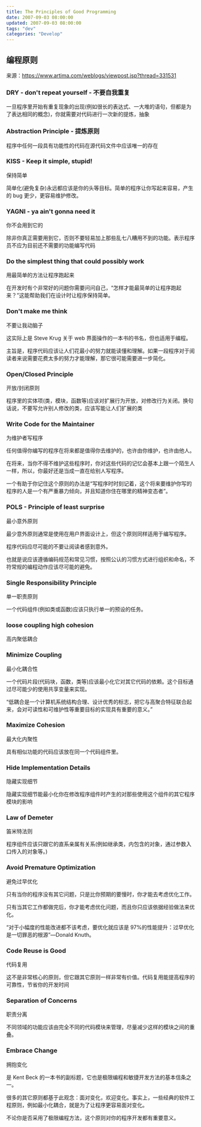 ```yaml
---
title: The Principles of Good Programming
date: 2007-09-03 08:00:00
updated: 2007-09-03 08:00:00
tags: "dev"
categories: "Develop"
---
```


## 编程原则

来源：https://www.artima.com/weblogs/viewpost.jsp?thread=331531

<!-- more -->

### DRY - don't repeat yourself - 不要自我重复

一旦程序里开始有重复现象的出现(例如很长的表达式、一大堆的语句，但都是为了表达相同的概念)，你就需要对代码进行一次新的提炼，抽象

### Abstraction Principle - 提炼原则

程序中任何一段具有功能性的代码在源代码文件中应该唯一的存在

### KISS - Keep it simple, stupid!

保持简单

简单化(避免复杂)永远都应该是你的头等目标。简单的程序让你写起来容易，产生的 bug 更少，更容易维护修改。

### YAGNI - ya ain't gonna need it

你不会用到它的

除非你真正需要用到它，否则不要轻易加上那些乱七八糟用不到的功能。表示程序员不应为目前还不需要的功能编写代码

### Do the simplest thing that could possibly work

用最简单的方法让程序跑起来

在开发时有个非常好的问题你需要问问自己，“怎样才能最简单的让程序跑起来？”这能帮助我们在设计时让程序保持简单。

### Don't make me think

不要让我动脑子

这实际上是 Steve Krug 关于 web 界面操作的一本书的书名，但也适用于编程。

主旨是，程序代码应该让人们花最小的努力就能读懂和理解。如果一段程序对于阅读者来说需要花费太多的努力才能理解，那它很可能需要进一步简化。

### Open/Closed Principle

开放/封闭原则

程序里的实体项(类，模块，函数等)应该对扩展行为开放，对修改行为关闭。换句话说，不要写允许别人修改的类，应该写能让人们扩展的类

### Write Code for the Maintainer

为维护者写程序

任何值得你编写的程序在将来都是值得你去维护的，也许由你维护，也许由他人。

在将来，当你不得不维护这些程序时，你对这些代码的记忆会基本上跟一个陌生人一样，所以，你最好还是当成一直在给别人写程序。

一个有助于你记住这个原则的办法是“写程序时时刻记着，这个将来要维护你写的程序的人是一个有严重暴力倾向，并且知道你住在哪里的精神变态者”。

### POLS - Principle of least surprise

最小意外原则

最少意外原则通常是使用在用户界面设计上，但这个原则同样适用于编写程序。

程序代码应尽可能的不要让阅读者感到意外。

也就是说应该遵循编码规范和常见习惯，按照公认的习惯方式进行组织和命名，不符常规的编程动作应该尽可能的避免。

### Single Responsibility Principle

单一职责原则

一个代码组件(例如类或函数)应该只执行单一的预设的任务。

### loose coupling high cohesion

高内聚低耦合

### Minimize Coupling

最小化耦合性

一个代码片段(代码块，函数，类等)应该最小化它对其它代码的依赖。这个目标通过尽可能少的使用共享变量来实现。

“低耦合是一个计算机系统结构合理、设计优秀的标志，把它与高聚合特征联合起来，会对可读性和可维护性等重要目标的实现具有重要的意义。”

### Maximize Cohesion

最大化内聚性

具有相似功能的代码应该放在同一个代码组件里。

### Hide Implementation Details

隐藏实现细节

隐藏实现细节能最小化你在修改程序组件时产生的对那些使用这个组件的其它程序模块的影响

### Law of Demeter

笛米特法则

程序组件应该只跟它的直系亲属有关系(例如继承类，内包含的对象，通过参数入口传入的对象等。)

### Avoid Premature Optimization

避免过早优化

只有当你的程序没有其它问题，只是比你预期的要慢时，你才能去考虑优化工作。

只有当其它工作都做完后，你才能考虑优化问题，而且你只应该依据经验做法来优化。

“对于小幅度的性能改进都不该考虑，要优化就应该是 97%的性能提升：过早优化是一切罪恶的根源”—Donald Knuth。

### Code Reuse is Good

代码复用

这不是非常核心的原则，但它跟其它原则一样非常有价值。代码复用能提高程序的可靠性，节省你的开发时间

### Separation of Concerns

职责分离

不同领域的功能应该由完全不同的代码模块来管理，尽量减少这样的模块之间的重叠。

### Embrace Change

拥抱变化

是 Kent Beck 的一本书的副标题，它也是极限编程和敏捷开发方法的基本信条之一。

很多的其它原则都基于此观念：面对变化，欢迎变化。事实上，一些经典的软件工程原则，例如最小化耦合，就是为了让程序更容易面对变化。

不论你是否采用了极限编程方法，这个原则对你的程序开发都有重要意义。
